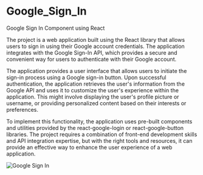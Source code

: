 # Google_Sign_In
Google Sign In Component using React

The project is a web application built using the React library that allows users to sign in using their Google account credentials. The application integrates with the Google Sign-In API, which provides a secure and convenient way for users to authenticate with their Google account.

The application provides a user interface that allows users to initiate the sign-in process using a Google sign-in button. Upon successful authentication, the application retrieves the user's information from the Google API and uses it to customize the user's experience within the application. This might involve displaying the user's profile picture or username, or providing personalized content based on their interests or preferences.

To implement this functionality, the application uses pre-built components and utilities provided by the react-google-login or react-google-button libraries. The project requires a combination of front-end development skills and API integration expertise, but with the right tools and resources, it can provide an effective way to enhance the user experience of a web application.

![Google Sign In](https://onymos.com/wp-content/uploads/2020/10/google-signin-button-1024x260.png)

